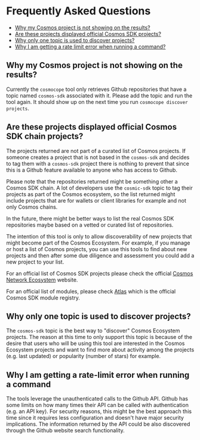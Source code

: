 # Frequently Asked Questions

- [Why my Cosmos project is not showing on the results?](#why-my-cosmos-project-is-not-showing-on-the-results)
- [Are these projects displayed official Cosmos SDK projects?](#are-these-projects-displayed-official-cosmos-sdk-projects)
- [Why only one topic is used to discover projects?](#why-only-one-topic-is-used-to-discover-projects)
- [Why I am getting a rate limit error when running a command?](why-i-am-getting-a-rate-limit-error-when-running-a-commandd)

## Why my Cosmos project is not showing on the results?

Currently the `cosmocope` tool only retrieves Github repositories that have a topic named `cosmos-sdk` associated with it. Please add the topic and run the tool again. It should show up on the next time you run `cosmocope discover projects`. 

## Are these projects displayed official Cosmos SDK chain projects?

The projects returned are not part of a curated list of Cosmos projects. If someone creates a project that is not based in the `cosmos-sdk` and decides to tag them with a `cosmos-sdk` project there is nothing to prevent that since this is a Github feature available to anyone who has access to Github. 

Please note that the repositories returned might be something other a Cosmos SDK chain. A lot of developers use the `cosmic-sdk` topic to tag their projects as part of the Cosmos ecosystem, so the list returned might include projects that are for wallets or client libraries for example and not only Cosmos chains.

In the future, there might be better ways to list the real Cosmos SDK repositories maybe based on a vetted or curated list of repositories. 

The intention of this tool is only to allow discoverability of new projects that might become part of the Cosmos Ecosystem. For example, if you manage or host a list of Cosmos projects, you can use this tools to find about new projects and then after some due diligence and assessment you could add a new project to your list.

For an official list of Cosmos SDK projects please check the official [Cosmos Network Ecosystem](https://cosmos.network/ecosystem) website.

For an official list of modules, please check [Atlas](https://atlas.cosmos.network) which is the official Cosmos SDK module registry.

## Why only one topic is used to discover projects?

The `cosmos-sdk` topic is the best way to "discover"  Cosmos Ecosystem projects. The reason at this time to only support this topic is because of the desire that users who will be using this tool are interested in the Cosmos Ecosystem projects and want to find more about activity among the projects (e.g. last updated) or popularity (number of stars) for example.

## Why I am getting a rate-limit error when running a command

The tools leverage the unauthenticated calls to the Github API. Github has some limits on how many times their API can be called with authentication (e.g. an API key). For security reasons, this might be the best approach this time since it requires less configuration and doesn't have major security implications. The information returned by the API could be also discovered through the Github website search functionality.

